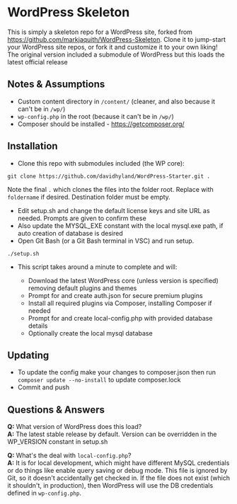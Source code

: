 # WordPress Skeleton

This is simply a skeleton repo for a WordPress site, forked from https://github.com/markjaquith/WordPress-Skeleton. 
Clone it to jump-start your WordPress site repos, or fork it and customize it to your own liking!
The original version included a submodule of WordPress but this loads the latest official release

## Notes & Assumptions

* Custom content directory in `/content/` (cleaner, and also because it can't be in `/wp/`)
* `wp-config.php` in the root (because it can't be in `/wp/`)
* Composer should be installed - https://getcomposer.org/

## Installation

* Clone this repo with submodules included (the WP core):

`git clone https://github.com/davidhyland/WordPress-Starter.git .`

  Note the final `.` which clones the files into the folder root. Replace with `foldername` if desired. Destination folder must be empty.

* Edit setup.sh and change the default license keys and site URL as needed. Prompts are given to confirm these
* Also update the MYSQL_EXE constant with the local mysql.exe path, if auto creation of database is desired
* Open Git Bash (or a Git Bash terminal in VSC) and run setup. 

`./setup.sh`

* This script takes around a minute to complete and will:

  * Download the latest WordPress core (unless version is specified) removing default plugins and themes
  * Prompt for and create auth.json for secure premium plugins
  * Install all required plugins via Composer, installing Composer if needed
  * Prompt for and create local-config.php with provided database details
  * Optionally create the local mysql database

## Updating

* To update the config make your changes to composer.json then run `composer update --no-install` to update composer.lock
* Commit and push

## Questions & Answers

**Q:** What version of WordPress does this load?  
**A:** The latest stable release by default. Version can be overridden in the WP_VERSION constant in setup.sh

**Q:** What's the deal with `local-config.php`?  
**A:** It is for local development, which might have different MySQL credentials or do things like enable query saving or debug mode. This file is ignored by Git, so it doesn't accidentally get checked in. If the file does not exist (which it shouldn't, in production), then WordPress will use the DB credentials defined in `wp-config.php`.
